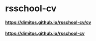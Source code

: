 # rsschool-cv

#### https://dimitos.github.io/rsschool-cv/cv

#### https://dimitos.github.io/rsschool-cv